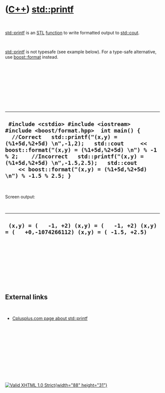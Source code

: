 



 

 

 

 

 

([C++](Cpp.htm)) [std::printf](CppPrintf.htm)
=============================================

 

[std::printf](CppPrintf.htm) is an [STL](CppStl.htm)
[function](CppFunction.htm) to write formatted output to
[std::cout](CppCout.htm).

 

[std::printf](CppPrintf.htm) is not typesafe (see example below). For a
type-safe alternative, use [boost::format](CppFormat.htm) instead.

 

 

 

 

 

  -----------------------------------------------------------------------------------------------------------------------------------------------------------------------------------------------------------------------------------------------------------------------------------------------------------------------------------------------------------------------
  ` #include <cstdio> #include <iostream> #include <boost/format.hpp>  int main() {   //Correct   std::printf("(x,y) = (%1+5d,%2+5d) \n",-1,2);   std::cout     << boost::format("(x,y) = (%1+5d,%2+5d) \n") % -1 % 2;    //Incorrect   std::printf("(x,y) = (%1+5d,%2+5d) \n",-1.5,2.5);   std::cout     << boost::format("(x,y) = (%1+5d,%2+5d) \n") % -1.5 % 2.5; }`
  -----------------------------------------------------------------------------------------------------------------------------------------------------------------------------------------------------------------------------------------------------------------------------------------------------------------------------------------------------------------------

 

Screen output:

 

  ----------------------------------------------------------------------------------------------
  ` (x,y) = (   -1, +2) (x,y) = (   -1, +2) (x,y) = (   +0,-1074266112) (x,y) = ( -1.5, +2.5)`
  ----------------------------------------------------------------------------------------------

 

 

 

 

 

External links
--------------

 

-   [Cplusplus.com page about
    std::printf](http://www.cplusplus.com/reference/clibrary/cstdio/printf)

 

 

 

 

 





 

[![Valid XHTML 1.0 Strict](valid-xhtml10.png){width="88"
height="31"}](http://validator.w3.org/check?uri=referer)
